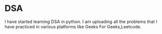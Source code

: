 # DSA
I have started learning DSA in python. I am uploading all the problems that I have practiced in various platforms like Geeks For Geeks,Leetcode.

